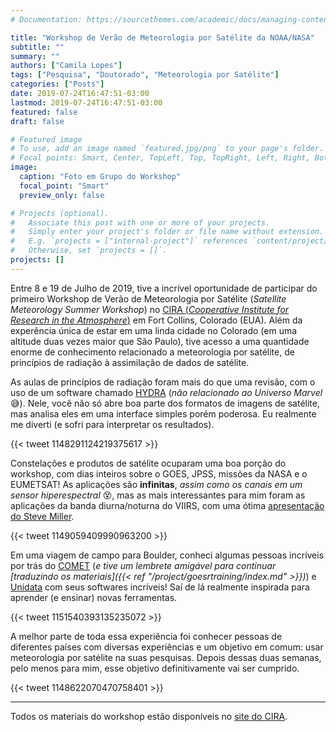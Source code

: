 ```yaml
---
# Documentation: https://sourcethemes.com/academic/docs/managing-content/

title: "Workshop de Verão de Meteorologia por Satélite da NOAA/NASA"
subtitle: ""
summary: ""
authors: ["Camila Lopes"]
tags: ["Pesquisa", "Doutorado", "Meteorologia por Satélite"]
categories: ["Posts"]
date: 2019-07-24T16:47:51-03:00
lastmod: 2019-07-24T16:47:51-03:00
featured: false
draft: false

# Featured image
# To use, add an image named `featured.jpg/png` to your page's folder.
# Focal points: Smart, Center, TopLeft, Top, TopRight, Left, Right, BottomLeft, Bottom, BottomRight.
image:
  caption: "Foto em Grupo do Workshop"
  focal_point: "Smart"
  preview_only: false

# Projects (optional).
#   Associate this post with one or more of your projects.
#   Simply enter your project's folder or file name without extension.
#   E.g. `projects = ["internal-project"]` references `content/project/deep-learning/index.md`.
#   Otherwise, set `projects = []`.
projects: []
---
```


Entre 8 e 19 de Julho de 2019, tive a incrível oportunidade de participar do primeiro Workshop de Verão de Meteorologia por Satélite (*Satellite Meteorology Summer Workshop*) no [CIRA (*Cooperative Institute for Research in the Atmosphere*)](https://www.cira.colostate.edu/) em Fort Collins, Colorado (EUA). Além da experência única de estar em uma linda cidade no Colorado (em uma altitude duas vezes maior que São Paulo), tive acesso a uma quantidade enorme de conhecimento relacionado a meteorologia por satélite, de princípios de radiação à assimilação de dados de satélite.

As aulas de princípios de radiação foram mais do que uma revisão, com o uso de um software chamado [HYDRA](https://cimss.ssec.wisc.edu/cspp/npp_hydra2_v2.0.shtml) (*não relacionado ao Universo Marvel* :sweat_smile:). Nele, você não só abre boa parte dos formatos de imagens de satélite, mas analisa eles em uma interface simples porém poderosa. Eu realmente me diverti (e sofri para interpretar os resultados).

{{< tweet 1148291124219375617 >}}

Constelações e produtos de satélite ocuparam uma boa porção do workshop, com dias inteiros sobre o GOES, JPSS, missões da NASA e o EUMETSAT! As aplicações são **infinitas**, *assim como os canais em um sensor hiperespectral* :dizzy_face:, mas as mais interessantes para mim foram as aplicações da banda diurna/noturna do VIIRS, com uma ótima [apresentação do Steve Miller](http://rammb.cira.colostate.edu/training/visit/links_and_tutorials/Miller_SatSummerWkshp_JPSS_DNB.pptx).

{{< tweet 1149059409990963200 >}}

Em uma viagem de campo para Boulder, conheci algumas pessoas incríveis por trás do [COMET](https://www.meted.ucar.edu/index.php) (*e tive um lembrete amigável para continuar [traduzindo os materiais]({{< ref "/project/goesrtraining/index.md" >}})*) e [Unidata](https://www.unidata.ucar.edu/) com seus softwares incríveis! Saí de lá realmente inspirada para aprender (e ensinar) novas ferramentas.

{{< tweet 1151540393135235072 >}}

A melhor parte de toda essa experiência foi conhecer pessoas de diferentes países com diversas experiências e um objetivo em comum: usar meteorologia por satélite na suas pesquisas. Depois dessas duas semanas, pelo menos para mim, esse objetivo definitivamente vai ser cumprido.

{{< tweet 1148622070470758401 >}}

---

Todos os materiais do workshop estão disponíveis no [site do CIRA](https://www.cira.colostate.edu/conferences/satellite-meteorology-summer-workshop/).

